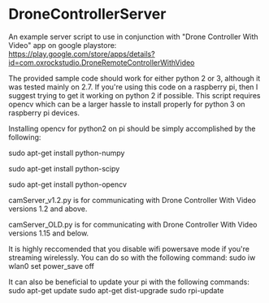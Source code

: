 # DroneControllerServer
An example server script to use in conjunction with "Drone Controller With Video" app on google playstore: https://play.google.com/store/apps/details?id=com.oxrockstudio.DroneRemoteControllerWithVideo

The provided sample code should work for either python 2 or 3, although it was tested mainly on 2.7. If you're using this code on a raspberry pi, then I suggest trying to get it working on python 2 if possible. This script requires opencv which can be a larger hassle to install properly for python 3 on raspberry pi devices.

Installing opencv for python2 on pi should be simply accomplished by the following:

sudo apt-get install python-numpy

sudo apt-get install python-scipy

sudo apt-get install python-opencv


camServer_v1.2.py is for communicating with Drone Controller With Video versions 1.2 and above.

camServer_OLD.py is for communicating with Drone Controller With Video versions 1.15 and below.

It is highly reccomended that you disable wifi powersave mode if you're streaming wirelessly. You can do so with the following command: sudo iw wlan0 set power_save off

It can also be beneficial to update your pi with the following commands:
sudo apt-get update
sudo apt-get dist-upgrade
sudo rpi-update

